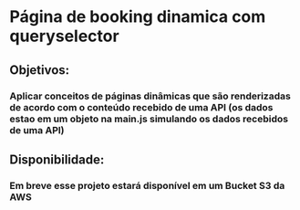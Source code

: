 # Página de booking dinamica com queryselector
## Objetivos:
### Aplicar conceitos de páginas dinâmicas que são renderizadas de acordo com o conteúdo recebido de uma API (os dados estao em um objeto na main.js simulando os dados recebidos de uma API)
## Disponibilidade:
### Em breve esse projeto estará disponível em um Bucket S3 da AWS
